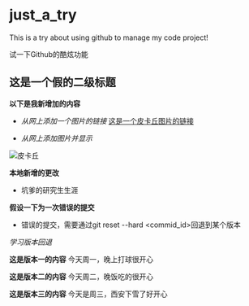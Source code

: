 # just_a_try
This is a try about using github to manage my code project!

试一下Github的酷炫功能

## 这是一个假的二级标题

**以下是我新增加的内容**

- *从网上添加一个图片的链接*
[这是一个皮卡丘图片的链接](http://a2.att.hudong.com/81/16/19300534097956134709167599210.jpg)

- *从网上添加图片并显示*

![皮卡丘](http://a2.att.hudong.com/81/16/19300534097956134709167599210.jpg)

**本地新增的更改**

- 坑爹的研究生生涯

**假设一下为一次错误的提交**
- 错误的提交，需要通过git reset --hard <commid_id>回退到某个版本

*学习版本回退*

**这是版本一的内容**
今天周一，晚上打球很开心

**这是版本二的内容**
今天周二，晚饭吃的很开心

**这是版本三的内容**
今天是周三，西安下雪了好开心